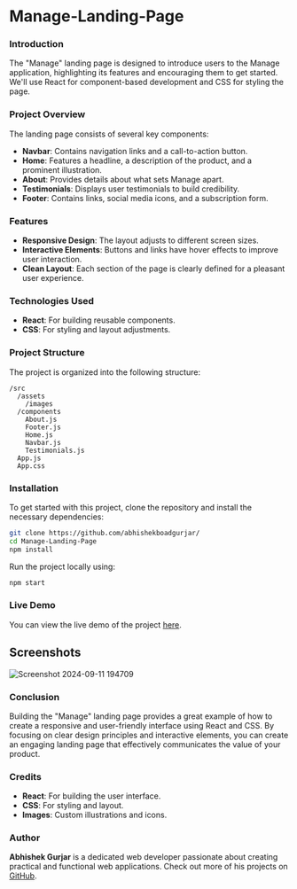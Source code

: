 # Manage-Landing-Page 

### Introduction

The "Manage" landing page is designed to introduce users to the Manage application, highlighting its features and encouraging them to get started. We'll use React for component-based development and CSS for styling the page. 

### Project Overview

The landing page consists of several key components:
- **Navbar**: Contains navigation links and a call-to-action button.
- **Home**: Features a headline, a description of the product, and a prominent illustration.
- **About**: Provides details about what sets Manage apart.
- **Testimonials**: Displays user testimonials to build credibility.
- **Footer**: Contains links, social media icons, and a subscription form.

### Features

- **Responsive Design**: The layout adjusts to different screen sizes.
- **Interactive Elements**: Buttons and links have hover effects to improve user interaction.
- **Clean Layout**: Each section of the page is clearly defined for a pleasant user experience.

### Technologies Used

- **React**: For building reusable components.
- **CSS**: For styling and layout adjustments.

### Project Structure

The project is organized into the following structure:

```
/src
  /assets
    /images
  /components
    About.js
    Footer.js
    Home.js
    Navbar.js
    Testimonials.js
  App.js
  App.css
```

### Installation

To get started with this project, clone the repository and install the necessary dependencies:

```bash
git clone https://github.com/abhishekboadgurjar/
cd Manage-Landing-Page
npm install
```

Run the project locally using:

```bash
npm start
```

### Live Demo

You can view the live demo of the project [here](https://manage-landing-page-in.netlify.app).

## Screenshots

![Screenshot 2024-09-11 194709](https://github.com/user-attachments/assets/b6707ff1-4d8b-4c74-8f0e-3e4bd9477443)




### Conclusion

Building the "Manage" landing page provides a great example of how to create a responsive and user-friendly interface using React and CSS. By focusing on clear design principles and interactive elements, you can create an engaging landing page that effectively communicates the value of your product.

### Credits

- **React**: For building the user interface.
- **CSS**: For styling and layout.
- **Images**: Custom illustrations and icons.

### Author


**Abhishek Gurjar** is a dedicated web developer passionate about creating practical and functional web applications. Check out more of his projects on [GitHub](https://github.com/abhishekboadgurjar).

